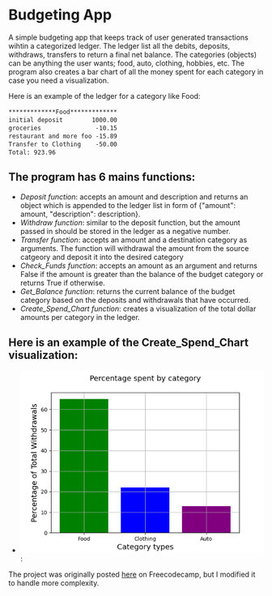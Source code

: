 # Budgeting App 

A  simple budgeting app that keeps track of user generated transactions wihtin a categorized ledger. The ledger list all the debits, deposits, withdraws, transfers to return a final net balance. The categories (objects) can be anything the user wants; food, auto, clothing, hobbies, etc. The program also creates a bar chart of all the money spent for each category in case you need a visualization. 

 Here is an example of the ledger for a category like Food: 
```
*************Food*************
initial deposit        1000.00
groceries               -10.15
restaurant and more foo -15.89
Transfer to Clothing    -50.00
Total: 923.96
```

## The program has 6 mains functions: 
- *Deposit function*: accepts an amount and description and returns an object which is appended to the ledger list in form of {"amount": amount, "description": description}. 
- *Withdraw function*: similar to the deposit function, but the amount passed in should be stored in the ledger as a negative number.
- *Transfer function*: accepts an amount and a destination category as arguments. The function will withdrawal the amount from the source catgeory and deposit it into the desired category
- *Check_Funds function*: accepts an amount as an argument and returns False if the amount is greater than the balance of the budget category or returns True if otherwise.
- *Get_Balance function*: returns the current balance of the budget category based on the deposits and withdrawals that have occurred. 
- *Create_Spend_Chart function*: creates a visualization of the total dollar amounts per category in the ledger. 

## Here is an example of the Create_Spend_Chart visualization:
- ![photo](Chart_visuals.png):

The project was originally posted [here](https://www.freecodecamp.org/learn/scientific-computing-with-python/scientific-computing-with-python-projects/budget-app) on Freecodecamp, but I modified it to handle more complexity.  
